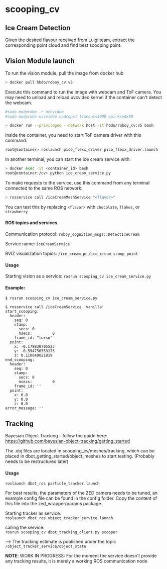 # scooping_cv

## Ice Cream Detection

Given the desired flavour received from Luigi team, extract the corresponding point cloud and find best scooping point.

## Vision Module launch
To run the vision module, pull the image from docker hub
```bash
> docker pull hbdo/roboy_cv:v5
```

Execute this command to run the image with webcam and ToF camera. You may need to unload and reload uvcvideo kernel if the container can't detect the webcam.
```bash
#sudo modprobe -r uvcvideo
#sudo modprobe uvcvideo nodrop=1 timeout=5000 quirks=0x80

> docker run --privileged --network host -it hbdo/roboy_cv:v5 bash
```

Inside the container, you need to start ToF camera driver with this command:
```bash
root@container> roslaunch pico_flexx_driver pico_flexx_driver.launch
```

In another terminal, you can start the ice cream service with:
```bash
> docker exec -it <container_id> bash
root@container:/cv> python ice_cream_service.py
```

To make requests to the service, use this command from any terminal connected to the same ROS network:
```bash
> rosservice call /iceCreamMeshService "<flavor>"
```
You can test this by replacing `<flavor>` with `chocolate`, `flakes`, or `strawberry`

#### ROS topics and services
Communication protocol: ```roboy_cognition_msgs::DetectIceCream```

Service name: ```iceCreamService```

RVIZ visualization topics: ```/ice_cream_pc``` ```/ice_cream_scoop_point```

#### Usage
Starting vision as a service:
```rosrun scooping_cv ice_cream_service.py```

#### Example:
```$ rosrun scooping_cv ice_cream_service.py```


```
$ rosservice call /iceCreamService 'vanilla'
start_scooping: 
  header: 
    seq: 0
    stamp: 
      secs: 0
      nsecs:         0
    frame_id: "torso"
  point: 
    x: -0.179830705523
    y: -0.594756553173
    z: 0.110840021819
end_scooping: 
  header: 
    seq: 0
    stamp: 
      secs: 0
      nsecs:         0
    frame_id: ''
  point: 
    x: 0.0
    y: 0.0
    z: 0.0
error_message: ''
```

## Tracking
Bayesian Object Tracking - follow the guide here: https://github.com/bayesian-object-tracking/getting_started

The .obj files are located in scooping_cv/meshes/tracking, which can be placed in dbot_getting_started/object_meshes to start testing. (Probably needs to be restructured later)

#### Usage
`roslaunch dbot_ros particle_tracker.launch` 

For best results, the parameters of the ZED camera needs to be tuned, an example config file can be found in the config folder. Copy the content of this file into the zed_wrapper/params package.

Starting tracker as service:        
`roslaunch dbot_ros object_tracker_service.launch`

calling the service:       
`rosrun scooping_cv dbot_tracking_client.py scooper` 

--> The tracking estimate is published under the topic 
`/object_tracker_service/object_state`

**NOTE**: WORK IN PROGRESS: For the moment the service doesn't provide any tracking results, it is merely a working ROS communication node
